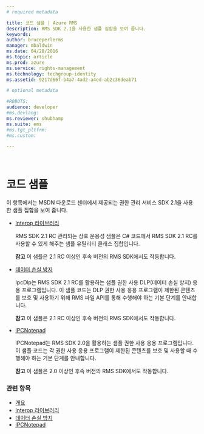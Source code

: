 ```yaml
---
# required metadata

title: 코드 샘플 | Azure RMS
description: RMS SDK 2.1을 사용한 샘플 집합을 보여 줍니다.
keywords:
author: bruceperlerms
manager: mbaldwin
ms.date: 04/28/2016
ms.topic: article
ms.prod: azure
ms.service: rights-management
ms.technology: techgroup-identity
ms.assetid: 9217d66f-b4a7-4ad2-a4ed-ab2c36deab71

# optional metadata

#ROBOTS:
audience: developer
#ms.devlang:
ms.reviewer: shubhamp
ms.suite: ems
#ms.tgt_pltfrm:
#ms.custom:

---
```


﻿
# 코드 샘플

이 항목에서는 MSDN 다운로드 센터에서 제공되는 권한 관리 서비스 SDK 2.1을 사용한 샘플 집합을 보여 줍니다.

- [Interop 라이브러리](https://Code.MSDN.Microsoft.Com/AD-RMS-SDK-20-Interop-eb3fbce7)

  RMS SDK 2.1 RC 관리되는 상호 운용성 샘플은 C# 코드에서 RMS SDK 2.1 RC를 사용할 수 있게 해주는 샘플 유틸리티 클래스 집합입니다.

  **참고** 이 샘플은 2.1 RC 이상인 후속 버전의 RMS SDK에서도 작동합니다.

- [데이터 손실 방지](https://Code.MSDN.Microsoft.Com/IpcDlp-Sample-Application-d30bb99d)

  IpcDlp는 RMS SDK 2.1 RC를 활용하는 샘플 권한 사용 DLP(데이터 손실 방지) 응용 프로그램입니다. 이 샘플 코드는 DLP 권한 사용 응용 프로그램이 제한된 콘텐츠를 보호 및 사용하기 위해 RMS 파일 API를 통해 수행해야 하는 기본 단계를 안내합니다.

  **참고** 이 샘플은 2.1 RC 이상인 후속 버전의 RMS SDK에서도 작동합니다.

- [IPCNotepad](https://Code.MSDN.Microsoft.Com/IPCNotepad-Sample-f67dae80)

  IPCNotepad는 RMS SDK 2.0을 활용하는 샘플 권한 사용 응용 프로그램입니다. 이 샘플 코드는 각 권한 사용 응용 프로그램이 제한된 콘텐츠를 보호 및 사용할 때 수행해야 하는 기본 단계를 안내합니다.

  **참고** 이 샘플은 2.0 이상인 후속 버전의 RMS SDK에서도 작동합니다.
 
### 관련 항목

* [개요](ad-rms-overview.md)
* [Interop 라이브러리](https://Code.MSDN.Microsoft.Com/AD-RMS-SDK-20-Interop-eb3fbce7)
* [데이터 손실 방지](https://Code.MSDN.Microsoft.Com/IpcDlp-Sample-Application-d30bb99d)
* [IPCNotepad](https://Code.MSDN.Microsoft.Com/IPCNotepad-Sample-f67dae80)
 

 


<!--HONumber=Apr16_HO3-->


